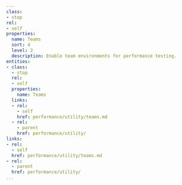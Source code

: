 ```yaml
---
class:
- stop
rel:
- self
properties:
  name: Teams
  sort: 4
  level: 2
  description: Enable team environments for performance testing.
entities:
- class:
  - stop
  rel:
  - self
  properties:
    name: Teams
  links:
  - rel:
    - self
    href: performance/utility/teams.md
  - rel:
    - parent
    href: performance/utility/
links:
- rel:
  - self
  href: performance/utility/teams.md
- rel:
  - parent
  href: performance/utility/
...
```


